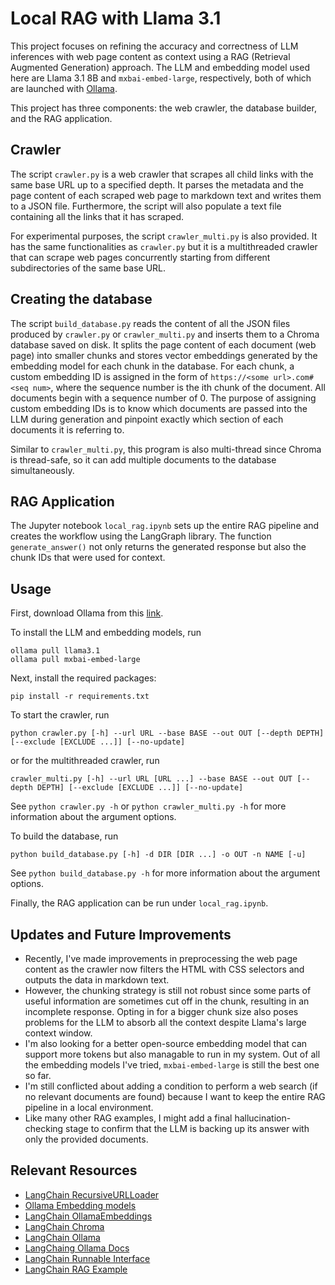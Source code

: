 # Local RAG with Llama 3.1
This project focuses on refining the accuracy and correctness of LLM inferences with web page content as context using a RAG (Retrieval Augmented Generation) approach. The LLM and embedding model used here are Llama 3.1 8B and ``mxbai-embed-large``, respectively, both of which are launched with [Ollama](https://ollama.com). 

This project has three components: the web crawler, the database builder, and the RAG application.

## Crawler
The script ``crawler.py`` is a web crawler that scrapes all child links with the same base URL up to a specified depth. It parses the metadata and the page content of each scraped web page to markdown text and writes them to a JSON file. Furthermore, the script will also populate a text file containing all the links that it has scraped.

For experimental purposes, the script ``crawler_multi.py`` is also provided. It has the same functionalities as ``crawler.py`` but it is a multithreaded crawler that can scrape web pages concurrently starting from different subdirectories of the same base URL.

## Creating the database
The script ``build_database.py`` reads the content of all the JSON files produced by ``crawler.py`` or ``crawler_multi.py`` and inserts them to a Chroma database saved on disk. It splits the page content of each document (web page) into smaller chunks and stores vector embeddings generated by the embedding model for each chunk in the database. For each chunk, a custom embedding ID is assigned in the form of ``https://<some url>.com#<seq num>``, where the sequence number is the ith chunk of the document. All documents begin with a sequence number of 0. The purpose of assigning custom embedding IDs is to know which documents are passed into the LLM during generation and pinpoint exactly which section of each documents it is referring to.

Similar to ``crawler_multi.py``, this program is also multi-thread since Chroma is thread-safe, so it can add multiple documents to the database simultaneously.

## RAG Application
The Jupyter notebook ``local_rag.ipynb`` sets up the entire RAG pipeline and creates the workflow using the LangGraph library. The function ``generate_answer()`` not only returns the generated response but also the chunk IDs that were used for context. 

## Usage
First, download Ollama from this [link](https://ollama.com/download).

To install the LLM and embedding models, run
```
ollama pull llama3.1
ollama pull mxbai-embed-large
```

Next, install the required packages:
```
pip install -r requirements.txt
```

To start the crawler, run
```
python crawler.py [-h] --url URL --base BASE --out OUT [--depth DEPTH] [--exclude [EXCLUDE ...]] [--no-update]
```
or for the multithreaded crawler, run
```
crawler_multi.py [-h] --url URL [URL ...] --base BASE --out OUT [--depth DEPTH] [--exclude [EXCLUDE ...]] [--no-update]
```
See ``python crawler.py -h`` or ``python crawler_multi.py -h`` for more information about the argument options.

To build the database, run
```
python build_database.py [-h] -d DIR [DIR ...] -o OUT -n NAME [-u]
```
See ``python build_database.py -h`` for more information about the argument options.

Finally, the RAG application can be run under ``local_rag.ipynb``.

## Updates and Future Improvements
- Recently, I've made improvements in preprocessing the web page content as the crawler now filters the HTML with CSS selectors and outputs the data in markdown text.
- However, the chunking strategy is still not robust since some parts of useful information are sometimes cut off in the chunk, resulting in an incomplete response. Opting in for a bigger chunk size also poses problems for the LLM to absorb all the context despite Llama's large context window.
- I'm also looking for a better open-source embedding model that can support more tokens but also managable to run in my system. Out of all the embedding models I've tried, ``mxbai-embed-large`` is still the best one so far.
- I'm still conflicted about adding a condition to perform a web search (if no relevant documents are found) because I want to keep the entire RAG pipeline in a local environment.
- Like many other RAG examples, I might add a final hallucination-checking stage to confirm that the LLM is backing up its answer with only the provided documents.

## Relevant Resources
- [LangChain RecursiveURLLoader](https://python.langchain.com/v0.2/docs/integrations/document_loaders/recursive_url/)
- [Ollama Embedding models](https://ollama.com/blog/embedding-models)
- [LangChain OllamaEmbeddings](https://python.langchain.com/v0.2/docs/integrations/text_embedding/ollama/)
- [LangChain Chroma](https://python.langchain.com/v0.2/docs/integrations/vectorstores/chroma/)
- [LangChain Ollama](https://python.langchain.com/v0.2/docs/integrations/providers/ollama/)
- [LangChaing Ollama Docs](https://api.python.langchain.com/en/latest/llms/langchain_community.llms.ollama.Ollama.html#langchain_community.llms.ollama.Ollama)
- [LangChain Runnable Interface](https://python.langchain.com/v0.1/docs/expression_language/interface/)
- [LangChain RAG Example](https://github.com/langchain-ai/langgraph/blob/main/examples/rag/langgraph_crag_local.ipynb)
